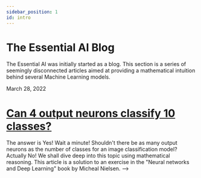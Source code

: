 ```yaml
---
sidebar_position: 1
id: intro
---
```


# The Essential AI Blog

The Essential AI was initially started as a blog. This section is a series of seemingly disconnected articles aimed at providing a mathematical intuition behind several Machine Learning models.

March 28, 2022

<h1 class = 'markdown h2'><a href = "mnist-4-neurons">Can 4 output neurons classify 10 classes?</a></h1>

The answer is Yes! Wait a minute! Shouldn't there be as many output neurons as the number of classes for an image classification model? Actually No! We shall dive deep into this topic using mathematical reasoning. This article is a solution to an exercise in the "Neural networks and Deep Learning" book by Micheal Nielsen. -->


<!-- Or **try Docusaurus immediately** with **[docusaurus.new](https://docusaurus.new)**.

### What you'll need

- [Node.js](https://nodejs.org/en/download/) version 14 or above:
  - When installing Node.js, you are recommended to check all checkboxes related to dependencies.

## Generate a new site

Generate a new Docusaurus site using the **classic template**.

The classic template will automatically be added to your project after you run the command:

```bash
npm init docusaurus@latest my-website classic
```

You can type this command into Command Prompt, Powershell, Terminal, or any other integrated terminal of your code editor.

The command also installs all necessary dependencies you need to run Docusaurus.

## Start your site

Run the development server:

```bash
cd my-website
npm run start
```

The `cd` command changes the directory you're working with. In order to work with your newly created Docusaurus site, you'll need to navigate the terminal there.

The `npm run start` command builds your website locally and serves it through a development server, ready for you to view at http://localhost:3000/.

Open `docs/intro.md` (this page) and edit some lines: the site **reloads automatically** and displays your changes. -->
